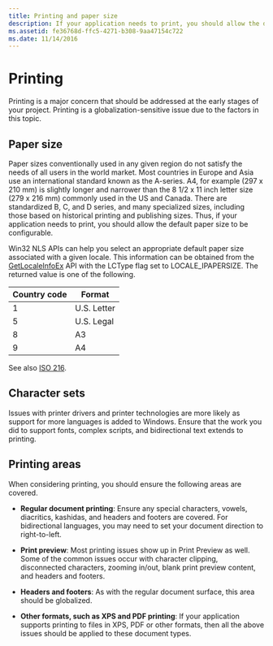 ```yaml
---
title: Printing and paper size
description: If your application needs to print, you should allow the default paper size to be configurable for globalization purpose.
ms.assetid: fe36768d-ffc5-4271-b308-9aa47154c722
ms.date: 11/14/2016
---
```

# Printing

Printing is a major concern that should be addressed at the early stages of your project.
Printing is a globalization-sensitive issue due to the factors in this topic.

## Paper size

Paper sizes conventionally used in any given region do not satisfy the needs of all users in the world market.
Most countries in Europe and Asia use an international standard known as the A-series.
A4, for example (297 x 210 mm) is slightly longer and narrower than the 8 1/2 x 11 inch letter size (279 x 216 mm) commonly used in the US and Canada.
There are standardized B, C, and D series, and many specialized sizes, including those based on historical printing and publishing sizes.
Thus, if your application needs to print, you should allow the default paper size to be configurable.

Win32 NLS APIs can help you select an appropriate default paper size associated with a given locale.
This information can be obtained from the [GetLocaleInfoEx](/windows/desktop/api/winnls/nf-winnls-getlocaleinfoex) API with the LCType flag set to LOCALE\_IPAPERSIZE.
The returned value is one of the following.

| Country code | Format |
| --- | --- |
| 1 | U.S. Letter |
| 5 | U.S. Legal |
| 8 | A3 |
| 9 | A4 |

See also [ISO 216](https://www.iso.org/standard/36631.html).

## Character sets

Issues with printer drivers and printer technologies are more likely as support for more languages is added to Windows.
Ensure that the work you did to support fonts, complex scripts, and bidirectional text extends to printing.

## Printing areas

When considering printing, you should ensure the following areas are covered.

- **Regular document printing**:
  Ensure any special characters, vowels, diacritics, kashidas, and headers and footers are covered.
  For bidirectional languages, you may need to set your document direction to right-to-left.

- **Print preview**:
  Most printing issues show up in Print Preview as well.
  Some of the common issues occur with character clipping, disconnected characters, zooming in/out, blank print preview content, and headers and footers.

- **Headers and footers**:
  As with the regular document surface, this area should be globalized.

- **Other formats, such as XPS and PDF printing**:
  If your application supports printing to files in XPS, PDF or other formats, then all the above issues should be applied to these document types.
